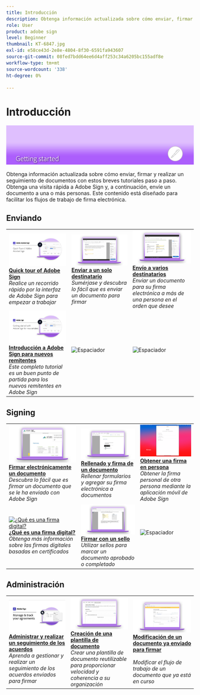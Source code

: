 ```yaml
---
title: Introducción
description: Obtenga información actualizada sobre cómo enviar, firmar y realizar un seguimiento de documentos con estos breves tutoriales paso a paso
role: User
product: adobe sign
level: Beginner
thumbnail: KT-6847.jpg
exl-id: e58ce43d-2e8e-4804-8f30-6591fa943607
source-git-commit: 08fed7bdd64ee6d4aff253c34a6205bc155adf8e
workflow-type: tm+mt
source-wordcount: '338'
ht-degree: 0%

---
```


# Introducción

![Imagen de inicio de Sign](../assets/Hero-GettingStarted.png)

Obtenga información actualizada sobre cómo enviar, firmar y realizar un seguimiento de documentos con estos breves tutoriales paso a paso. Obtenga una visita rápida a Adobe Sign y, a continuación, envíe un documento a una o más personas. Este contenido está diseñado para facilitar los flujos de trabajo de firma electrónica.

## Enviando

<table style="table-layout:fixed">
<tr>
 <td>
    <a href="quick-tour.md">
      <img alt="Quick tour of Adobe Sign" src="../assets/Quick-Tour.png" />
    </a>
    <div>
    <a href="quick-tour.md"><strong>Quick tour of Adobe Sign</strong></a>
    </div>
    <em>Realice un recorrido rápido por la interfaz de Adobe Sign para empezar a trabajar</em>
    <br>
  </td>
  <td>
    <a href="send-to-single-recipient.md">
      <img alt="Enviar a un solo destinatario" src="../assets/Send-to-single-recipient.png" />
    </a>
    <div>
    <a href="send-to-single-recipient.md"><strong>Enviar a un solo destinatario</strong></a>
    </div>
    <em>Sumérjase y descubra lo fácil que es enviar un documento para firmar</em>
    <br>
  </td>
  <td>
    <a href="send-to-multiple-recipients.md">
      <img alt="Envío a varios destinatarios" src="../assets/Sending-to-multiple-recipients.png" />
    </a>
    <div>
    <a href="send-to-multiple-recipients.md"><strong>Envío a varios destinatarios</strong></a>
    </div>
    <em>Enviar un documento para su firma electrónica a más de una persona en el orden que desee</em>
    <br>
  </td>
</tr>
<tr>
  <td>
    <a href="new-sender.md">
      <img alt="Introducción a Adobe Sign para nuevos remitentes" src="../assets/gettingstartednew.png" />
    </a>
    <div>
    <a href="new-sender.md"><strong>Introducción a Adobe Sign para nuevos remitentes</strong></a>
    </div>
    <em>Este completo tutorial es un buen punto de partida para los nuevos remitentes en Adobe Sign</em>
    <br>
  </td>
  <td>
    <img alt="Espaciador" src="../assets/Grayspacer.png" />
    <div>
    <br>
  </td>
  <td>
    <img alt="Espaciador" src="../assets/Grayspacer.png" />
    <div>
    <br>
  </td>
</tr>
</table>

## Signing

<table style="table-layout:fixed">
<tr>
  <td>
    <a href="electronically-sign-a-document.md">
      <img alt="Firmar electrónicamente un documento" src="../assets/Electronically-sign.png" />
    </a>
    <div>
    <a href="electronically-sign-a-document.md"><strong>Firmar electrónicamente un documento</strong></a>
    </div>
    <em>Descubra lo fácil que es firmar un documento que se le ha enviado con Adobe Sign</em>
    <br>
  </td>
  <td>
    <a href="fill-and-sign.md">
      <img alt="Rellenado y firma de un documento" src="../assets/FillandSign.png" />
    </a>
    <div>
    <a href="fill-and-sign.md"><strong>Rellenado y firma de un documento</strong></a>
    </div>
    <em>Rellenar formularios y agregar su firma electrónica a documentos</em>
    <br>
  </td>
  <td>
    <a href="sign-in-person.md">
      <img alt="Obtener una firma en persona" src="../assets/In-person.png" />
    </a>
    <div>
    <a href="sign-in-person.md"><strong>Obtener una firma en persona</strong></a>
    </div>
    <em>Obtener la firma personal de otra persona mediante la aplicación móvil de Adobe Sign</em>
    <br>
  </td>
</tr>
<tr>
  <td>
    <a href="sign-with-a-digital-signature.md">
      <img alt="¿Qué es una firma digital?" src="../assets/Whatisdigsig_1280.jpg" />
    </a>
    <div>
    <a href="sign-with-a-digital-signature.md"><strong>¿Qué es una firma digital?</strong></a>
    </div>
    <em>Obtenga más información sobre las firmas digitales basadas en certificados</em>
    <br>
  </td>
  <td>
    <a href="sign-with-a-stamp.md">
      <img alt="Firmar con un sello" src="../assets/Stamp.png" />
    </a>
    <div>
    <a href="sign-with-a-stamp.md"><strong>Firmar con un sello</strong></a>
    </div>
    <em>Utilizar sellos para marcar un documento aprobado o completado</em>
     <br>
  </td> 
  <td>
    <img alt="Espaciador" src="../assets/Grayspacer.png" />
    <div>
    <br>
  </td>
</tr>  
</table>

## Administración

<table style="table-layout:fixed">
<tr>
  <td>
    <a href="manage-and-track.md">
      <img alt="Administrar y realizar un seguimiento de los acuerdos" src="../assets/Manage_1280.png" />
    </a>
    <div>
    <a href="manage-and-track.md"><strong>Administrar y realizar un seguimiento de los acuerdos</strong></a>
    </div>
    <em>Aprenda a gestionar y realizar un seguimiento de los acuerdos enviados para firmar</em>
    <br>
  </td>
  <td>
    <a href="../sign-advanced-users/create-a-template.md">
      <img alt="Creación de una plantilla de documento" src="../assets/Template.png" />
    </a>
    <div>
    <a href="../sign-advanced-users/create-a-template.md"><strong>Creación de una plantilla de documento</strong></a>
    </div>
    <em>Crear una plantilla de documento reutilizable para proporcionar velocidad y coherencia a su organización</em>
    <br>
  </td>
  <td>
    <a href="modify-in-flight.md">
      <img alt="Modificación de un documento ya enviado para firmar" src="../assets/Modifying-sending.png" />
    </a>
    <div>
    <a href="modify-in-flight.md"><strong>Modificación de un documento ya enviado para firmar</strong></a>
    </div>
    <br>
    <em>Modificar el flujo de trabajo de un documento que ya está en curso</em>
  </td>
</tr>
</table>
